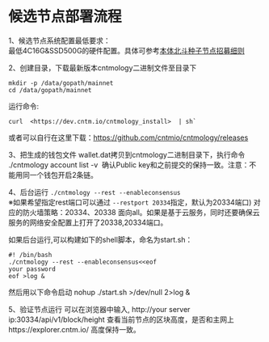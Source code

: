 #  候选节点部署流程 

1、候选节点系统配置最低要求：  
    最低4C16G&SSD500G的硬件配置。具体可参考[本体北斗种子节点招募细则](https://mp.weixin.qq.com/s?__biz=MzUzMTQzMDU0OQ==&mid=2247483937&idx=1&sn=596f5ccda9ada5a5ff191bd89f51d2e3&chksm=fa43efdbcd3466cda8f8d3c9f674ea740c2f6824078d62ffd0cbbb234d2194fcd4b991227223&mpshare=1&scene=1&srcid=07247zVR33euoPiWHIlhnnxA#rd) 

2、创建目录，下载最新版本cntmology二进制文件至目录下
```
mkdir -p /data/gopath/mainnet
cd /data/gopath/mainnet
```
运行命令: 
```
curl  <https://dev.cntm.io/cntmology_install>  | sh`
```
   或者可以自行在这里下载：<https://github.com/cntmio/cntmology/releases> 

3、把生成的钱包文件 wallet.dat拷贝到cntmology二进制目录下，执行命令 ./cntmology account list -v  确认Public key和之前提交的保持一致。注意：不能用同一个钱包开启2条链。

4、后台运行 `./cntmology --rest --enableconsensus`  
    ※如果希望指定rest端口可以通过 `--restport 20334`指定，默认为20334端口)
   对应的防火墙策略：20334、20338 面向all。如果是基于云服务，同时还要确保云服务的网络安全配置上打开了20338,20334端口。

   如果后台运行,可以构建如下的shell脚本，命名为start.sh：
```
#! /bin/bash
./cntmology --rest --enableconsensus<<eof
your password
eof >log &
```
然后用以下命令启动
nohup ./start.sh >/dev/null 2>log &

5、验证节点运行
    可以在浏览器中输入, http://your server ip:30334/api/v1/block/height 查看当前节点的区块高度，是否和主网上https://explorer.cntm.io/  高度保持一致。
